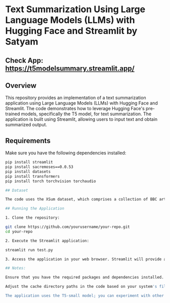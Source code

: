 # Text Summarization Using Large Language Models (LLMs) with Hugging Face and Streamlit by Satyam

## Check App: https://t5modelsummary.streamlit.app/

## Overview
This repository provides an implementation of a text summarization application using Large Language Models (LLMs) with Hugging Face and Streamlit. The code demonstrates how to leverage Hugging Face's pre-trained models, specifically the T5 model, for text summarization. The application is built using Streamlit, allowing users to input text and obtain summarized output.

## Requirements
Make sure you have the following dependencies installed:
```bash
pip install streamlit
pip install sacremoses==0.0.53
pip install datasets
pip install transformers
pip install torch torchvision torchaudio

## Dataset

The code uses the XSum dataset, which comprises a collection of BBC articles and summaries. The dataset is loaded using the Hugging Face datasets library.

## Running the Application

1. Clone the repository:

git clone https://github.com/yourusername/your-repo.git
cd your-repo

2. Execute the Streamlit application:

streamlit run test.py

3. Access the application in your web browser. Streamlit will provide a local URL (usually http://localhost:8501) where you can interact with the text summarization interface.

## Notes:

Ensure that you have the required packages and dependencies installed.

Adjust the cache directory paths in the code based on your system's file structure.

The application uses the T5-small model; you can experiment with other pre-trained models provided by Hugging Face.





